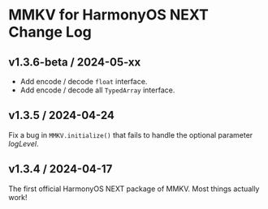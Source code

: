 # MMKV for HarmonyOS NEXT Change Log

## v1.3.6-beta / 2024-05-xx
* Add encode / decode `float` interface.
* Add encode / decode all `TypedArray` interface.

## v1.3.5 / 2024-04-24
Fix a bug in `MMKV.initialize()` that fails to handle the optional parameter _logLevel_.

## v1.3.4 / 2024-04-17

The first official HarmonyOS NEXT package of MMKV. Most things actually work!
